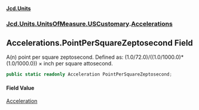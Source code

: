 #### [Jcd.Units](index.md 'index')
### [Jcd.Units.UnitsOfMeasure.USCustomary](Jcd.Units.UnitsOfMeasure.USCustomary.md 'Jcd.Units.UnitsOfMeasure.USCustomary').[Accelerations](Accelerations.md 'Jcd.Units.UnitsOfMeasure.USCustomary.Accelerations')

## Accelerations.PointPerSquareZeptosecond Field

A(n) point per square zeptosecond. Defined as: (1.0/72.0)/((1.0/1000.0)*(1.0/1000.0)) × inch per square attosecond.

```csharp
public static readonly Acceleration PointPerSquareZeptosecond;
```

#### Field Value
[Acceleration](Acceleration.md 'Jcd.Units.UnitTypes.Acceleration')